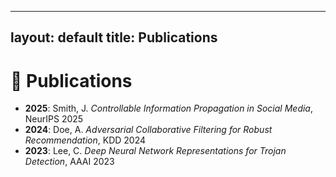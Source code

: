 
---
layout: default
title: Publications
---

# 📄 Publications

- **2025**: Smith, J. *Controllable Information Propagation in Social Media*, NeurIPS 2025  
- **2024**: Doe, A. *Adversarial Collaborative Filtering for Robust Recommendation*, KDD 2024  
- **2023**: Lee, C. *Deep Neural Network Representations for Trojan Detection*, AAAI 2023
